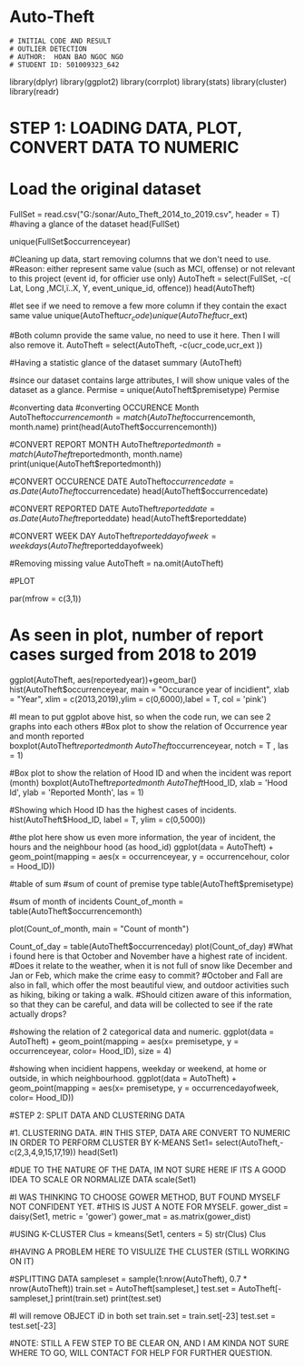 # Auto-Theft
    # INITIAL CODE AND RESULT
    # OUTLIER DETECTION
    # AUTHOR:  HOAN BAO NGOC NGO
    # STUDENT ID: 501009323_642


library(dplyr)
library(ggplot2)
library(corrplot)
library(stats)
library(cluster)
library(readr)

# STEP 1: LOADING DATA, PLOT, CONVERT DATA TO NUMERIC 
# Load the original dataset
FullSet =  read.csv("G:/sonar/Auto_Theft_2014_to_2019.csv", header = T)
#having a glance of the dataset
head(FullSet)

unique(FullSet$occurrenceyear)

#Cleaning up data, start removing columns that we don't need to use.
#Reason: either represent same value (such as MCI, offense) or not relevant to this project (event id, for officier use only)
AutoTheft  = select(FullSet, -c( Lat, Long ,MCI,ï..X, Y, event_unique_id, offence))
head(AutoTheft)

#let see if we need to remove a few more column if they contain the exact same value
unique(AutoTheft$ucr_code)
unique(AutoTheft$ucr_ext)

#Both column provide the same value, no need to use it here. Then I will also remove it.
AutoTheft = select(AutoTheft, -c(ucr_code,ucr_ext ))

#Having a statistic glance of the dataset
summary (AutoTheft)

#since our dataset contains large attributes, I will show unique vales of the dataset as a glance.
Permise = unique(AutoTheft$premisetype)
Permise

#converting data
#converting OCCURENCE Month
AutoTheft$occurrencemonth = match(AutoTheft$occurrencemonth, month.name)
print(head(AutoTheft$occurrencemonth))

#CONVERT REPORT MONTH
AutoTheft$reportedmonth = match(AutoTheft$reportedmonth, month.name)
print(unique(AutoTheft$reportedmonth))

#CONVERT OCCURENCE DATE
AutoTheft$occurrencedate = as.Date(AutoTheft$occurrencedate)
head(AutoTheft$occurrencedate)

#CONVERT REPORTED DATE
AutoTheft$reporteddate = as.Date(AutoTheft$reporteddate)
head(AutoTheft$reporteddate)

#CONVERT WEEK DAY
AutoTheft$reporteddayofweek = weekdays(AutoTheft$reporteddayofweek)

#Removing missing value
AutoTheft = na.omit(AutoTheft)

#PLOT

par(mfrow = c(3,1))

# As seen in plot, number of report cases surged from 2018 to 2019
ggplot(AutoTheft, aes(reportedyear))+geom_bar()
hist(AutoTheft$occurrenceyear, main = "Occurance year of incidient", xlab = "Year", xlim = c(2013,2019),ylim = c(0,6000),label = T, col = 'pink') 

#I mean to put ggplot above hist, so when the code run, we can see 2 graphs into each others
#Box plot to show the relation of Occurrence year and month reported
boxplot(AutoTheft$reportedmonth ~ AutoTheft$occurrenceyear, notch = T , las = 1) 


#Box plot to show the relation of Hood ID and when the incident was report (month)
boxplot(AutoTheft$reportedmonth  ~ AutoTheft$Hood_ID, xlab = 'Hood Id', ylab = 'Reported Month', las  = 1)

#Showing which Hood ID has the highest cases of incidents. 
hist(AutoTheft$Hood_ID, label = T, ylim = c(0,5000))

#the plot here show us even more information, the year of incident, the hours and the neighbour hood (as hood_id)
ggplot(data = AutoTheft) + geom_point(mapping = aes(x = occurrenceyear, y = occurrencehour, color = Hood_ID))


#table of sum
#sum of count of premise type
table(AutoTheft$premisetype)

#sum of month of incidents
Count_of_month = table(AutoTheft$occurrencemonth)

plot(Count_of_month, main = "Count of month")

Count_of_day = table(AutoTheft$occurrenceday)
plot(Count_of_day)
#What i found here is that October and November have a highest rate of incident.
#Does it relate to the weather, when it is not full of snow like December and Jan or Feb, which make the crime easy to commit?
#October and Fall are also in fall, which offer the most beautiful view, and outdoor activities such as hiking, biking or taking a walk.
#Should citizen aware of this information, so that they can be careful, and data will be collected to see if the rate actually drops?  

#showing the relation of 2 categorical data and numeric.
ggplot(data = AutoTheft) + geom_point(mapping = aes(x= premisetype, y = occurrenceyear, color= Hood_ID), size = 4)

#showing when incidient happens, weekday or weekend, at home or outside, in which neighbourhood. 
ggplot(data = AutoTheft) + geom_point(mapping = aes(x= premisetype, y = occurrencedayofweek, color= Hood_ID))

#STEP 2: SPLIT DATA AND CLUSTERING DATA

#1. CLUSTERING DATA. 
#IN THIS STEP, DATA ARE CONVERT TO NUMERIC IN ORDER TO PERFORM CLUSTER BY K-MEANS 
Set1= select(AutoTheft,-c(2,3,4,9,15,17,19))
head(Set1)

#DUE TO THE NATURE OF THE DATA, IM NOT SURE HERE IF ITS A GOOD IDEA TO SCALE OR NORMALIZE DATA
scale(Set1)

#I WAS THINKING TO CHOOSE GOWER METHOD, BUT FOUND MYSELF NOT CONFIDENT YET. 
#THIS IS JUST A NOTE FOR MYSELF.
gower_dist = daisy(Set1, metric = 'gower')
gower_mat  = as.matrix(gower_dist)

#USING K-CLUSTER
Clus = kmeans(Set1, centers = 5)
str(Clus)
Clus

#HAVING A PROBLEM HERE TO VISULIZE THE CLUSTER (STILL WORKING ON IT)

  
 

#SPLITTING DATA
sampleset = sample(1:nrow(AutoTheft), 0.7 * nrow(AutoTheft))
train.set = AutoTheft[sampleset,]
test.set = AutoTheft[-sampleset,]
print(train.set)
print(test.set)


#I will remove OBJECT iD in both set 
train.set = train.set[-23]
test.set = test.set[-23]


#NOTE: STILL A FEW STEP TO BE CLEAR ON, AND I AM KINDA NOT SURE WHERE TO GO, WILL CONTACT FOR HELP FOR FURTHER QUESTION. 
